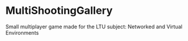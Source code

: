 # MultiShootingGallery
Small multiplayer game made for the LTU subject: Networked and Virtual Environments
